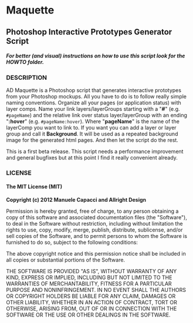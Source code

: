 # Maquette #
## Photoshop Interactive Prototypes Generator Script ##

##### For better (and visual) instructions on how to use this script look for the HOWTO folder. #####
 
### DESCRIPTION ###
AD Maquette is a Photoshop script that generates
interactive prototypes from your Photoshop mockups.
All you have to do is to follow really simple naming conventions.
Organize all your pages (or application status) with layer comps.
Name your link layers/layerGroups starting with a "**#**" (e.g. `#pageName`) and the relative link over status layer/layerGroup with an ending "**:hover**" (e.g. `#pageName:hover`).
Where "**pageName**" is the name of the layerComp you want to link to.
If you want you can add a layer or layer group and call it **Background**. It will be used as a repeated background image for the generated html pages.
And then let the script do the rest.

This is a first beta release. This script needs a performance improvement and general bugfixes but at this point I find it really convenient already.

### LICENSE ###
#### The MIT License (MIT) ####
**Copyright (c) 2012 Manuele Capacci and Allright Design**

Permission is hereby granted, free of charge, to any person obtaining a copy of this software and associated documentation files (the "Software"), to deal in the Software without restriction, including without limitation the rights to use, copy, modify, merge, publish, distribute, sublicense, and/or sell copies of the Software, and to permit persons to whom the Software is furnished to do so, subject to the following conditions:

The above copyright notice and this permission notice shall be included in all copies or substantial portions of the Software.

THE SOFTWARE IS PROVIDED "AS IS", WITHOUT WARRANTY OF ANY KIND, EXPRESS OR IMPLIED, INCLUDING BUT NOT LIMITED TO THE WARRANTIES OF MERCHANTABILITY, FITNESS FOR A PARTICULAR PURPOSE AND NONINFRINGEMENT.
IN NO EVENT SHALL THE AUTHORS OR COPYRIGHT HOLDERS BE LIABLE FOR ANY CLAIM, DAMAGES OR OTHER LIABILITY, WHETHER IN AN ACTION OF CONTRACT, TORT OR OTHERWISE, ARISING FROM, OUT OF OR IN CONNECTION WITH THE SOFTWARE OR THE USE OR OTHER DEALINGS IN THE SOFTWARE.